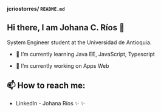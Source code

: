 **jcriostorres/ `README.md`** 

## Hi there, I am Johana C. Ríos 👋

System Engineer student at the Universidad de Antioquia.


- 🌱 I’m currently learning Java EE, JavaScript, Typescript 

- 🔭 I’m currently working on Apps Web


## 📫  How to reach me: 

- LinkedIn - Johana Ríos ✨ ✨



